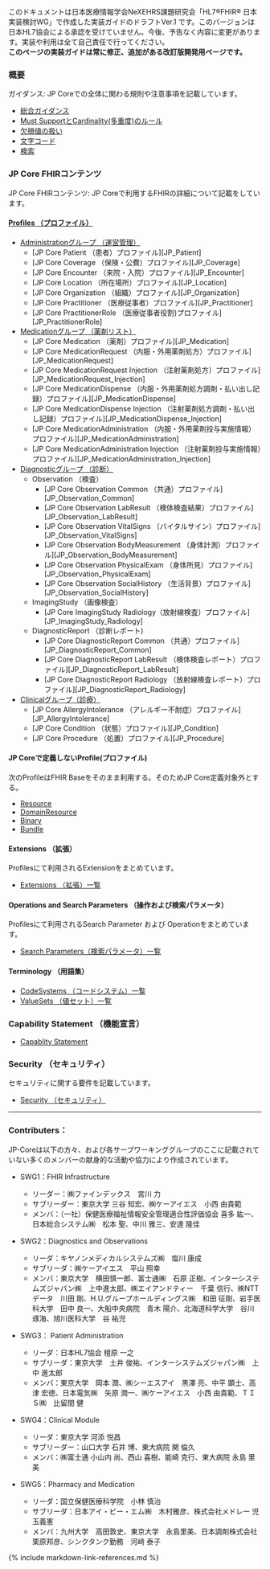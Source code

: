 このドキュメントは日本医療情報学会NeXEHRS課題研究会「HL7®FHIR® 日本実装検討WG」で作成した実装ガイドのドラフトVer.1 です。このバージョンは日本HL7協会による承認を受けていません。今後、予告なく内容に変更があります。実装や利用は全て自己責任で行ってください。 <br/>
**このページの実装ガイドは常に修正、追加がある改訂版開発用ページです。**

### 概要
ガイダンス: JP Coreでの全体に関わる規則や注意事項を記載しています。
* [総合ガイダンス](guide-general.html)
* [Must SupportとCardinality(多重度)のルール](guide-mustSupportCardinality.html)
* [欠損値の扱い](guide-handlingOfNonExistentData.html)
* [文字コード](guide-characterEncoding.html)
* [検索](guide-stringSearch.html)

### JP Core FHIRコンテンツ
JP Core FHIRコンテンツ: JP Coreで利用するFHIRの詳細について記載をしています。

#### [Profiles （プロファイル）](artifacts.html#structures-resource-profiles)
* [Administrationグループ （運営管理）](group-administration.html)
  * [JP Core Patient （患者）プロファイル][JP_Patient]
  * [JP Core Coverage （保険・公費）プロファイル][JP_Coverage]
  * [JP Core Encounter （来院・入院）プロファイル][JP_Encounter]
  * [JP Core Location （所在場所）プロファイル][JP_Location]
  * [JP Core Organization （組織）プロファイル][JP_Organization]
  * [JP Core Practitioner （医療従事者）プロファイル][JP_Practitioner]
  * [JP Core PractitionerRole （医療従事者役割)プロファイル][JP_PractitionerRole]
* [Medicationグループ （薬剤リスト）](group-medication.html)
  * [JP Core Medication （薬剤）プロファイル][JP_Medication]
  * [JP Core MedicationRequest （内服・外用薬剤処方）プロファイル][JP_MedicationRequest]
  * [JP Core MedicationRequest Injection （注射薬剤処方）プロファイル][JP_MedicationRequest_Injection]
  * [JP Core MedicationDispense （内服・外用薬剤処方調剤・払い出し記録）プロファイル][JP_MedicationDispense]
  * [JP Core MedicationDispense Injection （注射薬剤処方調剤・払い出し記録）プロファイル][JP_MedicationDispense_Injection]
  * [JP Core MedicationAdministration （内服・外用薬剤投与実施情報）プロファイル][JP_MedicationAdministration]
  * [JP Core MedicationAdministration Injection （注射薬剤投与実施情報）プロファイル][JP_MedicationAdministration_Injection]
* [Diagnosticグループ （診断）](group-diagnostic.html)
  * Observation （検査）
    * [JP Core Observation Common （共通）プロファイル][JP_Observation_Common]
    * [JP Core Observation LabResult （検体検査結果）プロファイル][JP_Observation_LabResult]
    * [JP Core Observation VitalSigns （バイタルサイン）プロファイル][JP_Observation_VitalSigns]
    * [JP Core Observation BodyMeasurement （身体計測）プロファイル][JP_Observation_BodyMeasurement]
    * [JP Core Observation PhysicalExam （身体所見）プロファイル][JP_Observation_PhysicalExam]
    * [JP Core Observation SocialHistory （生活背景）プロファイル][JP_Observation_SocialHistory]
  * ImagingStudy （画像検査）
    * [JP Core ImagingStudy Radiology（放射線検査）プロファイル][JP_ImagingStudy_Radiology]
  * DiagnosticReport （診断レポート)
    * [JP Core DiagnosticReport Common （共通）プロファイル][JP_DiagnosticReport_Common]
    * [JP Core DiagnosticReport LabResult （検体検査レポート）プロファイル][JP_DiagnosticReport_LabResult]
    * [JP Core DiagnosticReport Radiology （放射線検査レポート）プロファイル][JP_DiagnosticReport_Radiology]
* [Clinicalグループ（診療）](group-clinical.html)
  * [JP Core AllergyIntolerance （アレルギー不耐症）プロファイル][JP_AllergyIntolerance]
  * [JP Core Condition （状態）プロファイル][JP_Condition]
  * [JP Core Procedure （処置）プロファイル][JP_Procedure]

#### JP Coreで定義しないProfile(プロファイル)
次のProfileはFHIR Baseをそのまま利用する。そのためJP Core定義対象外とする。
* [Resource](https://www.hl7.org/fhir/resource.html)
* [DomainResource](https://www.hl7.org/fhir/domainresource.html)
* [Binary](https://www.hl7.org/fhir/binary.html)
* [Bundle](https://www.hl7.org/fhir/bundle.html)

#### Extensions （拡張）
Profilesにて利用されるExtensionをまとめています。
- [Extensions （拡張）一覧](artifacts.html#structures-extension-definitions)

#### Operations and Search Parameters （操作および検索パラメータ）
Profilesにて利用されるSearch Parameter および Operationをまとめています。
- [Search Parameters（検索パラメータ）一覧](group-searchParameter.html)

#### Terminology （用語集）
- [CodeSystems （コードシステム）一覧](artifacts.html#terminology-code-systems)
- [ValueSets （値セット）一覧](artifacts.html#terminology-value-sets)

### Capability Statement （機能宣言）
- [Capablity Statement](group-capabilityStatement.html)

### Security （セキュリティ）
セキュリティに関する要件を記載しています。
 - [Security （セキュリティ）](security.html)

---
### Contributers：
JP-Coreは以下の方々、および各サーブワーキンググループのここに記載されていない多くのメンバーの献身的な活動や協力により作成されています。
* SWG1：FHIR Infrastructure
  * リーダー：㈱ファインデックス　宮川 力
  * サブリーダー：東京大学 三谷 知宏、㈱ケーアイエス　小西 由貴範
  * メンバ：（一社）保健医療福祉情報安全管理適合性評価協会 喜多 紘一、日本総合システム㈱　松本 聖、中川 雅三、安達 隆佳

* SWG2：Diagnostics and Observations
  * リーダ：キヤノンメディカルシステムズ㈱　塩川 康成
  * サブリーダ：㈱ケーアイエス　平山 照幸
  * メンバ：東京大学　横田慎一郎、富士通㈱　石原 正樹、インターシステムズジャパン㈱　上中進太郎、㈱エイアンドティー　千葉 信行、㈱NTTデータ　川田 剛、H.U.グループホールディングス㈱　和田 征剛、岩手医科大学　田中 良一、大船中央病院　青木 陽介、北海道科学大学　谷川 琢海、旭川医科大学　谷 祐児

* SWG3： Patient Administration
  * リーダ：日本HL7協会 檀原 一之
  * サブリーダ：東京大学　土井 俊祐、インターシステムズジャパン㈱　上中 進太郎
  * メンバ：東京大学　岡本 潤、㈱シーエスアイ　黒澤 亮、中平 顕士、高津 宏徳、日本電気㈱　矢原 潤一、㈱ケーアイエス　小西 由貴範、ＴＩＳ㈱　比留間 健

* SWG4：Clinical Module
  * リーダ：東京大学 河添 悦昌
  * サブリーダー：山口大学 石井 博、東大病院 関 倫久
  * メンバ：㈱富士通 小山内 尚、西山 喜樹、能崎 克行、東大病院 永島 里美

* SWG5：Pharmacy and Medication
  * リーダ：国立保健医療科学院　小林 慎治
  * サブリーダ：日本アイ・ビー・エム㈱　木村雅彦、株式会社メドレー 児玉義憲
  * メンバ：九州大学　高田敦史、東京大学　永島里美、日本調剤株式会社　栗原邦彦、シンクタンク勤務　河﨑 泰子

{% include markdown-link-references.md %}
